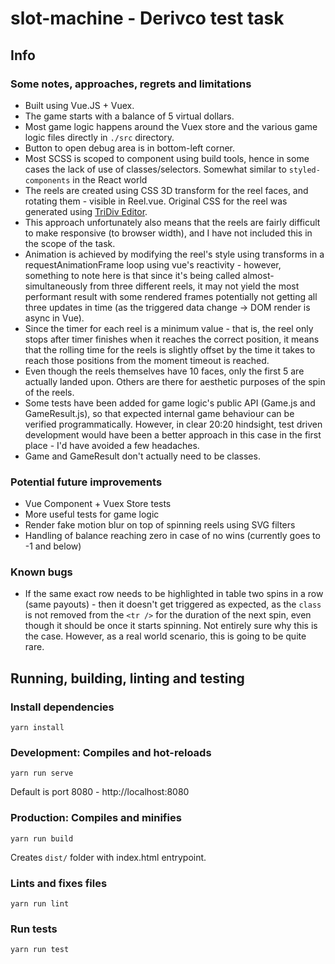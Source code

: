 # slot-machine - Derivco test task

## Info

### Some notes, approaches, regrets and limitations

* Built using Vue.JS + Vuex.
* The game starts with a balance of 5 virtual dollars.
* Most game logic happens around the Vuex store and the various game 
logic files directly in `./src` directory.
* Button to open debug area is in bottom-left corner.
* Most SCSS is scoped to component using build tools, hence in some
cases the lack of use of classes/selectors. Somewhat similar to 
`styled-components` in the React world
* The reels are created using CSS 3D transform for the reel faces, 
and rotating them - visible in Reel.vue. Original CSS for the 
reel was generated using [TriDiv Editor](http://tridiv.com/app).
* This approach unfortunately also means that the reels are fairly
difficult to make responsive (to browser width), and I have not 
included this in the scope of the task.
* Animation is achieved by modifying the reel's style using transforms
in a requestAnimationFrame loop using vue's reactivity - however, 
something to note here is that since it's being called 
almost-simultaneously from three different reels, it may not yield
the most performant result with some rendered frames potentially not
getting all three updates in time (as the triggered data change
-> DOM render is async in Vue).
* Since the timer for each reel is a minimum value - that is, the reel
only stops after timer finishes when it reaches the correct position, it
means that the rolling time for the reels is slightly offset by the time
it takes to reach those positions from the moment timeout is reached.
* Even though the reels themselves have 10 faces, only the first 5 are
actually landed upon. Others are there for aesthetic purposes of the
spin of the reels.
* Some tests have been added for game logic's public API (Game.js and 
GameResult.js), so that expected internal game behaviour can be verified
programmatically. However, in clear 20:20 hindsight, test driven
development would have been a better approach in this case in the
first place - I'd have avoided a few headaches.
* Game and GameResult don't actually need to be classes.

### Potential future improvements
* Vue Component + Vuex Store tests
* More useful tests for game logic
* Render fake motion blur on top of spinning reels using SVG filters
* Handling of balance reaching zero in case of no wins (currently goes
to -1 and below)

### Known bugs
* If the same exact row needs to be highlighted in table two spins in a
row (same payouts) - then it doesn't get triggered as expected, as the 
`class` is not removed from the `<tr />` for the duration of the next
spin, even though it should be once it starts spinning. Not entirely sure
why this is the case. However, as a real world scenario, this is going to
be quite rare.

## Running, building, linting and testing

### Install dependencies
```
yarn install
```

### Development: Compiles and hot-reloads
```
yarn run serve
```
Default is port 8080 - http://localhost:8080

### Production: Compiles and minifies
```
yarn run build
```
Creates `dist/` folder with index.html entrypoint.

### Lints and fixes files
```
yarn run lint
```

### Run tests
```
yarn run test
```
